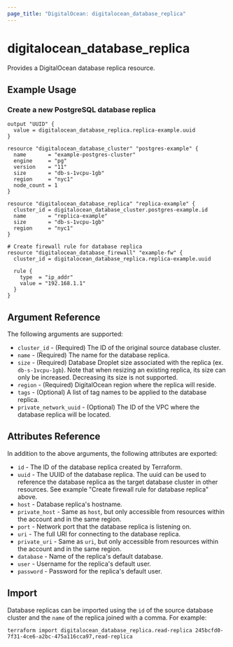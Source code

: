```yaml
---
page_title: "DigitalOcean: digitalocean_database_replica"
---
```


# digitalocean\_database\_replica

Provides a DigitalOcean database replica resource.

## Example Usage

### Create a new PostgreSQL database replica
```hcl
output "UUID" {
  value = digitalocean_database_replica.replica-example.uuid
}

resource "digitalocean_database_cluster" "postgres-example" {
  name       = "example-postgres-cluster"
  engine     = "pg"
  version    = "11"
  size       = "db-s-1vcpu-1gb"
  region     = "nyc1"
  node_count = 1
}

resource "digitalocean_database_replica" "replica-example" {
  cluster_id = digitalocean_database_cluster.postgres-example.id
  name       = "replica-example"
  size       = "db-s-1vcpu-1gb"
  region     = "nyc1"
}

# Create firewall rule for database replica
resource "digitalocean_database_firewall" "example-fw" {
  cluster_id = digitalocean_database_replica.replica-example.uuid

  rule {
    type  = "ip_addr"
    value = "192.168.1.1"
  }
}
```

## Argument Reference

The following arguments are supported:

* `cluster_id` - (Required) The ID of the original source database cluster.
* `name` - (Required) The name for the database replica.
* `size` - (Required) Database Droplet size associated with the replica (ex. `db-s-1vcpu-1gb`). Note that when resizing an existing replica, its size can only be increased. Decreasing its size is not supported.
* `region` - (Required) DigitalOcean region where the replica will reside.
* `tags` - (Optional) A list of tag names to be applied to the database replica.
* `private_network_uuid` - (Optional) The ID of the VPC where the database replica will be located.

## Attributes Reference

In addition to the above arguments, the following attributes are exported:

* `id` - The ID of the database replica created by Terraform.
* `uuid` - The UUID of the database replica. The uuid can be used to reference the database replica as the target database cluster in other resources. See example  "Create firewall rule for database replica" above.
* `host` - Database replica's hostname.
* `private_host` - Same as `host`, but only accessible from resources within the account and in the same region.
* `port` - Network port that the database replica is listening on.
* `uri` - The full URI for connecting to the database replica.
* `private_uri` - Same as `uri`, but only accessible from resources within the account and in the same region.
* `database` - Name of the replica's default database.
* `user` - Username for the replica's default user.
* `password` - Password for the replica's default user.

## Import

Database replicas can be imported using the `id` of the source database cluster
and the `name` of the replica joined with a comma. For example:

```
terraform import digitalocean_database_replica.read-replica 245bcfd0-7f31-4ce6-a2bc-475a116cca97,read-replica
```
